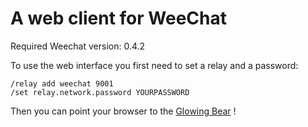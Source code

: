 A web client for WeeChat
========================

Required Weechat version: 0.4.2

To use the web interface you first need to set a relay and a password:

	/relay add weechat 9001
	/set relay.network.password YOURPASSWORD

Then you can point your browser to the
[Glowing Bear](http://cormier.github.io/glowing-bear) !

